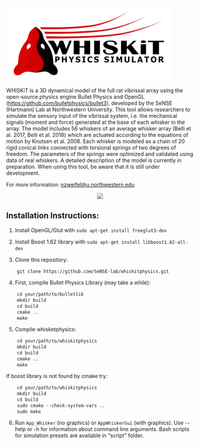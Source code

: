 
<img src="docs/whiskit_physics_logo_bg_white.png" height="203px" width="444px" >

WHISKiT is a 3D dynamical model of the full rat vibrissal array using the open-source physics engine Bullet Physics and OpenGL (https://github.com/bulletphysics/bullet3), developed by the SeNSE (Hartmann) Lab at Northwestern University. This tool allows researchers to simulate the sensory input of the vibrissal system, i.e. the mechanical signals (moment and force) generated at the base of each whisker in the array. The model includes 56 whiskers of an average whisker array (Belli et al. 2017, Belli et al. 2018) which are actuated according to the equations of motion by Knutsen et al. 2008. Each whisker is modeled as a chain of 20 rigid conical links connected with torsional springs of two degrees of freedom. The parameters of the springs were optimized and validated using data of real whiskers. A detailed description of the model is currently in preparation. When using this tool, be aware that it is still under development. 

For more information: nzweifel@u.northwestern.edu

<p align="center">
	<img src="docs/whiskit_peg_active.gif">
</p>

## Installation Instructions:
1. Install OpenGL/Glut with `sudo apt-get install freeglut3-dev`

2. Install Boost 1.62 library with `sudo apt-get install libboost1.62-all-dev`

3. Clone this repository:

```
	git clone https://github.com/SeNSE-lab/whiskitphysics.git
```

4. First, compile Bullet Physics Library (may take a while):
```
	cd your/path/to/bulletlib
	mkdir build
	cd build
	cmake ..
	make
```
5. Compile whisketphysics:
```
	cd your/path/to/whiskitphysics
	mkdir build
	cd build
	cmake ..
	make

```

   If boost library is not found by cmake try:

```
	cd your/path/to/whiskitphysics
	mkdir build
	cd build
	sudo cmake --check-system-vars ..
	sudo make

```
6. Run `App_Whisker` (no graphics) or `AppWhiskerGui` (with graphics). Use --help or -h for information about command line arguments. Bash scripts for simulation presets are available in "script" folder.
 
